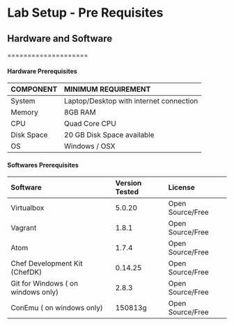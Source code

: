 # Lab Setup - Pre Requisites
## Hardware and Software 
====================

#### Hardware  Prerequisites

| COMPONENT    | MINIMUM REQUIREMENT     |
| :------------- | :------------- |
| System      | Laptop/Desktop with internet connection       |
| Memory |  8GB RAM |
|  CPU    |  Quad Core CPU |
| Disk Space | 20 GB Disk Space available |
| OS |  Windows / OSX |

####  Softwares Prerequisites

| Software  | Version Tested     | License     |
| :------------- | :------------- | :------------- |
| Virtualbox       | 5.0.20      | Open Source/Free |
| Vagrant | 1.8.1 | Open Source/Free |
| Atom | 1.7.4  | Open Source/Free |
| Chef Development Kit (ChefDK) | 0.14.25 | Open Source/Free |
| Git for Windows ( on windows only) | 2.8.3 | Open Source/Free |
| ConEmu ( on windows only) | 150813g | Open Source/Free |
